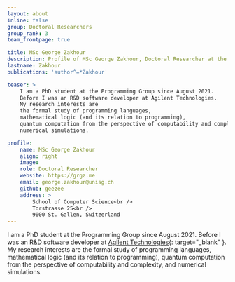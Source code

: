 ```yaml
---
layout: about
inline: false
group: Doctoral Researchers
group_rank: 3
team_frontpage: true

title: MSc George Zakhour
description: Profile of MSc George Zakhour, Doctoral Researcher at the Programming Group.
lastname: Zakhour
publications: 'author^=*Zakhour'

teaser: >
    I am a PhD student at the Programming Group since August 2021.
    Before I was an R&D software developer at Agilent Technologies.
    My research interests are
    the formal study of programming languages,
    mathematical logic (and its relation to programming),
    quantum computation from the perspective of computability and complexity, and
    numerical simulations.

profile:
    name: MSc George Zakhour
    align: right
    image: 
    role: Doctoral Researcher
    website: https://grgz.me
    email: george.zakhour@unisg.ch
    github: geezee
    address: >
        School of Computer Science<br />
        Torstrasse 25<br />
        9000 St. Gallen, Switzerland
---
```


I am a PhD student at the Programming Group since August 2021.
Before I was an R&D software developer at [Agilent Technologies](https://www.agilent.com/){: target="_blank" }.
My research interests are
the formal study of programming languages,
mathematical logic (and its relation to programming),
quantum computation from the perspective of computability and complexity, and
numerical simulations.

